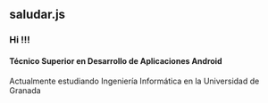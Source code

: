 ## saludar.js
### Hi !!!
#### Técnico Superior en Desarrollo de Aplicaciones Android
Actualmente estudiando Ingeniería Informática en la Universidad de Granada


